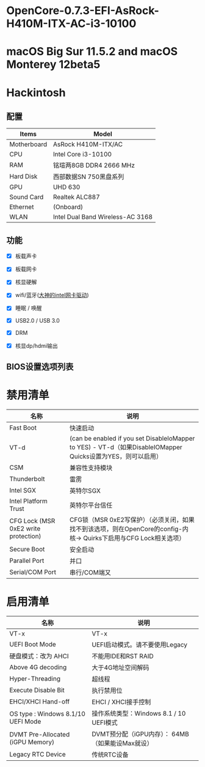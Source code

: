 # OpenCore-0.7.3-EFI-AsRock-H410M-ITX-AC-i3-10100
# macOS Big Sur 11.5.2 and macOS Monterey 12beta5
# Hackintosh

## 配置

| Items       | Model                   |
| ----------- | ------------------------|
| Motherboard | AsRock H410M-ITX/AC     |
| CPU         | Intel Core i3-10100     |
| RAM         | 铭瑄两8GB DDR4 2666 MHz  |
| Hard Disk   | 西部数据SN 750黑盘系列     |
| GPU         | UHD 630                 |
| Sound Card  | Realtek ALC887          |
| Ethernet    | (Onboard)               |
| WLAN        | Intel Dual Band Wireless-AC 3168 |

## 功能
- [x] 板载声卡
- [x] 板载网卡
- [x] 核显硬解
- [x] wifi/蓝牙([大神的intel网卡驱动](https://docs.oiw.workers.dev/itlwm/))
- [x] 睡眠 / 唤醒
- [x] USB2.0 / USB 3.0
- [x] DRM
- [x] 核显dp/hdmi输出



## BIOS设置选项列表
# 禁⽤清单
| 名称        | 说明               |
| ----------- | ------------------- |
| Fast Boot   | 快速启动 |
| VT-d        | (can be enabled if you set DisableIoMapper to YES) - VT-d（如果DisableIOMapper Quicks设置为YES，则可以启⽤） |
| CSM         | 兼容性⽀持模块 |
| Thunderbolt   | 雷雳        |   i3没找到
| Intel SGX         | 英特尔SGX             |
| Intel Platform Trust  | 英特尔平台信任      |
| CFG Lock (MSR 0xE2 write protection)    | CFG锁（MSR 0xE2写保护）（必须关闭，如果找不到该选项，则在OpenCore的config-内核-> Quirks下启⽤与CFG Lock相关选项）           |
| Secure Boot        | 安全启动 |
| Parallel Port        | 并口 |   i3没找到
| Serial/COM Port        | 串⾏/COM端⼜ |     i3没找到

# 启⽤清单
| 名称        | 说明               |
| ----------- | ------------------- |
| VT-x  |  VT-x  |
| UEFI Boot Mode  |  UEFI启动模式。请不要使⽤Legacy  |
| 硬盘模式：改为 AHCI  |  不能⽤IDE和RST RAID  |
| Above 4G decoding  |  ⼤于4G地址空间解码  |
| Hyper-Threading  |  超线程  |
| Execute Disable Bit  |  执⾏禁⽤位  |    
| EHCI/XHCI Hand-off  |  EHCI / XHCI接⼿控制  |   i3没找到
| OS type : Windows 8.1/10 UEFI Mode  |  操作系统类型：Windows 8.1 / 10 UEFI模式  |    i3没找到
| DVMT Pre-Allocated (iGPU Memory)  |  DVMT预分配（iGPU内存）： 64MB （如果能设Max就设）  |   i3没找到
| Legacy RTC Device  |  传统RTC设备  |    i3没找到
